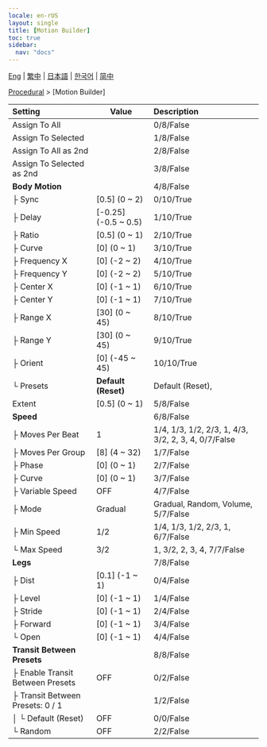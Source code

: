 ```yaml
---
locale: en-rUS
layout: single
title: [Motion Builder]
toc: true
sidebar:
  nav: "docs"
---
```

[Eng](/dancexr/menu/2025.4/motion/motion_builder) | [繁中](/tw/dancexr/menu/2025.4/motion/motion_builder) | [日本語](/jp/dancexr/menu/2025.4/motion/motion_builder) | [한국어](/kr/dancexr/menu/2025.4/motion/motion_builder) | [简中](/zh/dancexr/menu/2025.4/motion/motion_builder)

[Procedural](../menu#Procedural) > [Motion Builder]



| Setting | Value | Description |
| :--- | --- | :--- |
| Assign To All || 0/8/False
| Assign To Selected || 1/8/False
| Assign To All as 2nd || 2/8/False
| Assign To Selected as 2nd || 3/8/False
| **Body Motion** | | 4/8/False
| ├ Sync | [0.5] (0 ~ 2) | 0/10/True
| ├ Delay | [-0.25] (-0.5 ~ 0.5) | 1/10/True
| ├ Ratio | [0.5] (0 ~ 1) | 2/10/True
| ├ Curve | [0] (0 ~ 1) | 3/10/True
| ├ Frequency X | [0] (-2 ~ 2) | 4/10/True
| ├ Frequency Y | [0] (-2 ~ 2) | 5/10/True
| ├ Center X | [0] (-1 ~ 1) | 6/10/True
| ├ Center Y | [0] (-1 ~ 1) | 7/10/True
| ├ Range X | [30] (0 ~ 45) | 8/10/True
| ├ Range Y | [30] (0 ~ 45) | 9/10/True
| ├ Orient | [0] (-45 ~ 45) | 10/10/True
| └ Presets | **Default (Reset)** | Default (Reset),  |
| Extent | [0.5] (0 ~ 1) | 5/8/False
| **Speed** | | 6/8/False
| ├ Moves Per Beat | 1 | 1/4, 1/3, 1/2, 2/3, 1, 4/3, 3/2, 2, 3, 4, 0/7/False
| ├ Moves Per Group | [8] (4 ~ 32) | 1/7/False
| ├ Phase | [0] (0 ~ 1) | 2/7/False
| ├ Curve | [0] (0 ~ 1) | 3/7/False
| ├ Variable Speed | OFF | 4/7/False
| ├ Mode | Gradual | Gradual, Random, Volume, 5/7/False
| ├ Min Speed | 1/2 | 1/4, 1/3, 1/2, 2/3, 1, 6/7/False
| └ Max Speed | 3/2 | 1, 3/2, 2, 3, 4, 7/7/False
| **Legs** | | 7/8/False
| ├ Dist | [0.1] (-1 ~ 1) | 0/4/False
| ├ Level | [0] (-1 ~ 1) | 1/4/False
| ├ Stride | [0] (-1 ~ 1) | 2/4/False
| ├ Forward | [0] (-1 ~ 1) | 3/4/False
| └ Open | [0] (-1 ~ 1) | 4/4/False
| **Transit Between Presets** | | 8/8/False
| ├ Enable Transit Between Presets | OFF | 0/2/False
| ├ Transit Between Presets: 0 / 1 || 1/2/False
| │ └ Default (Reset) | OFF | 0/0/False
| └ Random | OFF | 2/2/False
